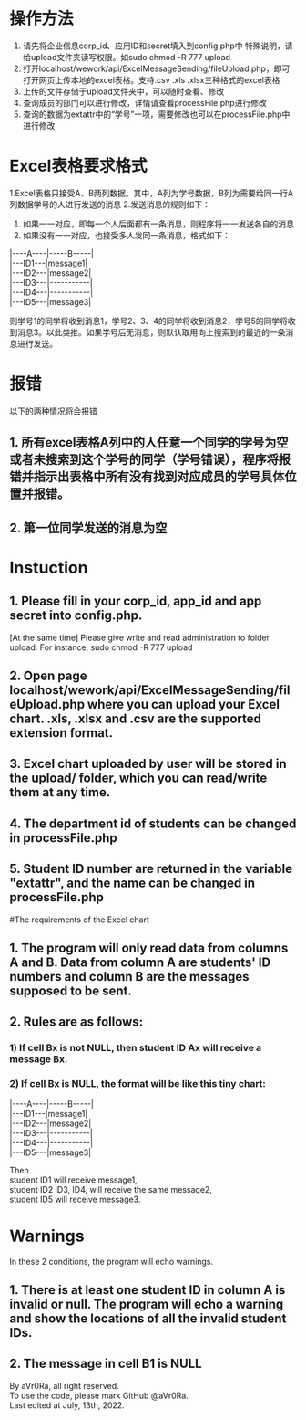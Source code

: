 # 操作方法

1. 请先将企业信息corp_id、应用ID和secret填入到config.php中
特殊说明，请给upload文件夹读写权限。如sudo chmod -R 777 upload
2. 打开localhost/wework/api/ExcelMessageSending/fileUpload.php，即可打开网页上传本地的excel表格。支持.csv .xls .xlsx三种格式的excel表格
3. 上传的文件存储于upload文件夹中，可以随时查看、修改
4. 查询成员的部门可以进行修改，详情请查看processFile.php进行修改
5. 查询的数据为extattr中的“学号”一项，需要修改也可以在processFile.php中进行修改

# Excel表格要求格式
1.Excel表格只接受A、B两列数据。其中，A列为学号数据，B列为需要给同一行A列数据学号的人进行发送的消息
2.发送消息的规则如下：
  1) 如果一一对应，即每一个人后面都有一条消息，则程序将一一发送各自的消息
  2) 如果没有一一对应，也接受多人发同一条消息，格式如下：

|----A----|-----B-----| <br />
|---ID1---|message1| <br />
|---ID2---|message2| <br />
|---ID3---|-----------| <br />
|---ID4---|-----------| <br />
|---ID5---|message3| <br />


则学号1的同学将收到消息1，学号2、3、4的同学将收到消息2，学号5的同学将收到消息3。以此类推。如果学号后无消息，则默认取用向上搜索到的最近的一条消息进行发送。

# 报错
以下的两种情况将会报错
## 1. 所有excel表格A列中的人任意一个同学的学号为空或者未搜索到这个学号的同学（学号错误），程序将报错并指示出表格中所有没有找到对应成员的学号具体位置并报错。
## 2. 第一位同学发送的消息为空

# Instuction

## 1. Please fill in your corp_id, app_id and app secret into config.php. 
[At the same time] Please give write and read administration to folder upload. For instance, sudo chmod -R 777 upload
## 2. Open page localhost/wework/api/ExcelMessageSending/fileUpload.php where you can upload your Excel chart. .xls, .xlsx and .csv are the supported extension format.
## 3. Excel chart uploaded by user will be stored in the upload/ folder, which you can read/write them at any time.
## 4. The department id of students can be changed in processFile.php
## 5. Student ID number are returned in the variable "extattr", and the name can be changed in processFile.php

#The requirements of the Excel chart
## 1. The program will only read data from columns A and B. Data from column A are students' ID numbers and column B are the messages supposed to be sent.
## 2. Rules are as follows:
### 1) If cell Bx is not NULL, then student ID Ax will receive a message Bx.
### 2) If cell Bx is NULL, the format will be like this tiny chart:

|----A----|-----B-----| <br />
|---ID1---|message1| <br />
|---ID2---|message2| <br />
|---ID3---|-----------| <br />
|---ID4---|-----------| <br />
|---ID5---|message3| <br />

Then <br />
student ID1 will receive message1,  <br />
student ID2 ID3, ID4, will receive the same message2, <br />
student ID5 will receive message3. <br />

# Warnings
In these 2 conditions, the program will echo warnings.
## 1. There is at least one student ID in column A is invalid or null. The program will echo a warning and show the locations of all the invalid student IDs.
## 2. The message in cell B1 is NULL


By aVr0Ra, all right reserved. <br />
To use the code, please mark GitHub @aVr0Ra. <br />
Last edited at July, 13th, 2022.


